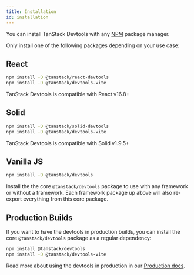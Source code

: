 ```yaml
---
title: Installation
id: installation
---
```


You can install TanStack Devtools with any [NPM](https://npmjs.com) package manager.

Only install one of the following packages depending on your use case:

## React

```sh
npm install -D @tanstack/react-devtools
npm install -D @tanstack/devtools-vite
```

TanStack Devtools is compatible with React v16.8+

## Solid

```sh
npm install -D @tanstack/solid-devtools
npm install -D @tanstack/devtools-vite
```

TanStack Devtools is compatible with Solid v1.9.5+

## Vanilla JS

```sh
npm install -D @tanstack/devtools
```

Install the the core `@tanstack/devtools` package to use with any framework or without a framework. Each framework package up above will also re-export everything from this core package.


## Production Builds

If you want to have the devtools in production builds, you can install the core `@tanstack/devtools` package as a regular dependency:

```sh
npm install @tanstack/devtools
npm install -D @tanstack/devtools-vite
```
 

Read more about using the devtools in production in our [Production docs](https://tanstack.com/devtools/latest/docs/production).